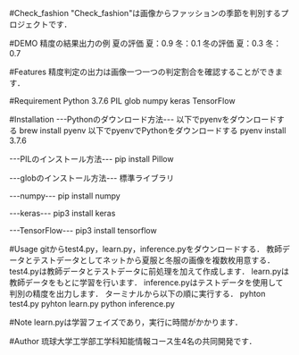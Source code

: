 #Check_fashion
"Check_fashion"は画像からファッションの季節を判別するプロジェクトです．


#DEMO
精度の結果出力の例
夏の評価
夏：0.9 冬：0.1
冬の評価
夏：0.3 冬：0.7


#Features
精度判定の出力は画像一つ一つの判定割合を確認することができます．


#Requirement
Python 3.7.6
PIL
glob
numpy
keras
TensorFlow


#Installation
---Pythonのダウンロード方法---
以下でpyenvをダウンロードする
brew install pyenv
以下でpyenvでPythonをダウンロードする
pyenv install 3.7.6

---PILのインストール方法---
pip install Pillow

---globのインストール方法---
標準ライブラリ

---numpy---
pip install numpy

---keras---
pip3 install keras

---TensorFlow---
pip3 install tensorflow


#Usage
gitからtest4.py，learn.py，inference.pyをダウンロードする．
教師データとテストデータとしてネットから夏服と冬服の画像を複数枚用意する．
test4.pyは教師データとテストデータに前処理を加えて作成します．
learn.pyは教師データをもとに学習を行います．
inference.pyはテストデータを使用して判別の精度を出力します．
ターミナルから以下の順に実行する．
pyhton test4.py
pyhton learn.py
python inference.py


#Note
learn.pyは学習フェイズであり，実行に時間がかかります．


#Author
琉球大学工学部工学科知能情報コース生4名の共同開発です．
